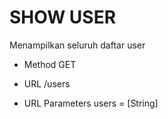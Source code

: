 # SHOW USER
Menampilkan seluruh daftar user

- Method
  GET

- URL
  /users
 
- URL Parameters
  users = [String]
